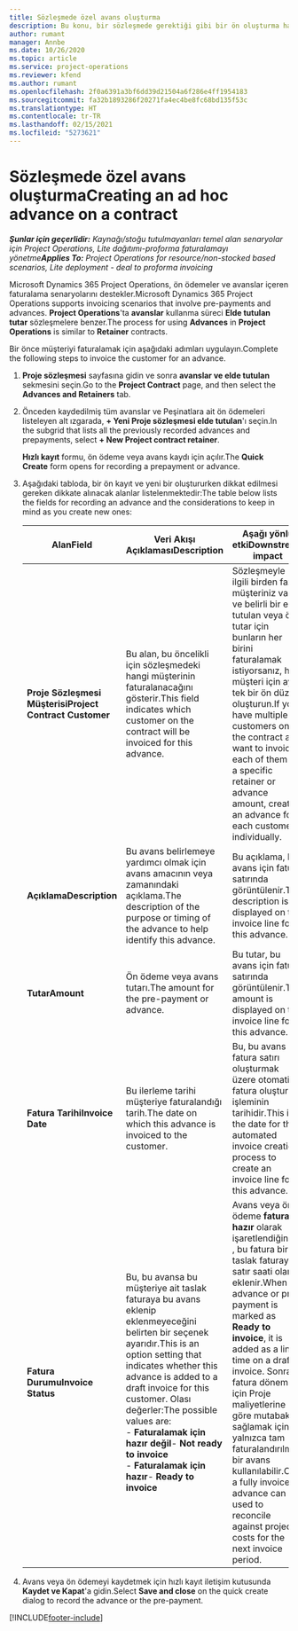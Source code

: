 ```yaml
---
title: Sözleşmede özel avans oluşturma
description: Bu konu, bir sözleşmede gerektiği gibi bir ön oluşturma hakkında bilgi sağlar.
author: rumant
manager: Annbe
ms.date: 10/26/2020
ms.topic: article
ms.service: project-operations
ms.reviewer: kfend
ms.author: rumant
ms.openlocfilehash: 2f0a6391a3bf6dd39d21504a6f286e4ff1954183
ms.sourcegitcommit: fa32b1893286f20271fa4ec4be8fc68bd135f53c
ms.translationtype: HT
ms.contentlocale: tr-TR
ms.lasthandoff: 02/15/2021
ms.locfileid: "5273621"
---
```

# <a name="creating-an-ad-hoc-advance-on-a-contract"></a><span data-ttu-id="23fec-103">Sözleşmede özel avans oluşturma</span><span class="sxs-lookup"><span data-stu-id="23fec-103">Creating an ad hoc advance on a contract</span></span>

<span data-ttu-id="23fec-104">_**Şunlar için geçerlidir:** Kaynağı/stoğu tutulmayanları temel alan senaryolar için Project Operations, Lite dağıtımı-proforma faturalamayı yönetme_</span><span class="sxs-lookup"><span data-stu-id="23fec-104">_**Applies To:** Project Operations for resource/non-stocked based scenarios, Lite deployment - deal to proforma invoicing_</span></span>

<span data-ttu-id="23fec-105">Microsoft Dynamics 365 Project Operations, ön ödemeler ve avanslar içeren faturalama senaryolarını destekler.</span><span class="sxs-lookup"><span data-stu-id="23fec-105">Microsoft Dynamics 365 Project Operations supports invoicing scenarios that involve pre-payments and advances.</span></span> <span data-ttu-id="23fec-106">**Project Operations**'ta **avanslar** kullanma süreci **Elde tutulan tutar** sözleşmelere benzer.</span><span class="sxs-lookup"><span data-stu-id="23fec-106">The process for using **Advances** in **Project Operations** is similar to **Retainer** contracts.</span></span> 

<span data-ttu-id="23fec-107">Bir önce müşteriyi faturalamak için aşağıdaki adımları uygulayın.</span><span class="sxs-lookup"><span data-stu-id="23fec-107">Complete the following steps to invoice the customer for an advance.</span></span>

1. <span data-ttu-id="23fec-108">**Proje sözleşmesi** sayfasına gidin ve sonra **avanslar ve elde tutulan** sekmesini seçin.</span><span class="sxs-lookup"><span data-stu-id="23fec-108">Go to the **Project Contract** page, and then select the **Advances and Retainers** tab.</span></span>
2. <span data-ttu-id="23fec-109">Önceden kaydedilmiş tüm avanslar ve Peşinatlara ait ön ödemeleri listeleyen alt ızgarada, **+ Yeni Proje sözleşmesi elde tutulan**'ı seçin.</span><span class="sxs-lookup"><span data-stu-id="23fec-109">In the subgrid that lists all the previously recorded advances and prepayments, select **+ New Project contract retainer**.</span></span> 

    <span data-ttu-id="23fec-110">**Hızlı kayıt** formu, ön ödeme veya avans kaydı için açılır.</span><span class="sxs-lookup"><span data-stu-id="23fec-110">The **Quick Create** form opens for recording a prepayment or advance.</span></span>
    
3. <span data-ttu-id="23fec-111">Aşağıdaki tabloda, bir ön kayıt ve yeni bir oluştururken dikkat edilmesi gereken dikkate alınacak alanlar listelenmektedir:</span><span class="sxs-lookup"><span data-stu-id="23fec-111">The table below lists the fields for recording an advance and the considerations to keep in mind as you create new ones:</span></span>

    | <span data-ttu-id="23fec-112">Alan</span><span class="sxs-lookup"><span data-stu-id="23fec-112">Field</span></span> | <span data-ttu-id="23fec-113">Veri Akışı Açıklaması</span><span class="sxs-lookup"><span data-stu-id="23fec-113">Description</span></span> | <span data-ttu-id="23fec-114">Aşağı yönlü etki</span><span class="sxs-lookup"><span data-stu-id="23fec-114">Downstream impact</span></span> |
    | --- | --- | --- |
    | <span data-ttu-id="23fec-115">**Proje Sözleşmesi Müşterisi**</span><span class="sxs-lookup"><span data-stu-id="23fec-115">**Project Contract Customer**</span></span> | <span data-ttu-id="23fec-116">Bu alan, bu öncelikli için sözleşmedeki hangi müşterinin faturalanacağını gösterir.</span><span class="sxs-lookup"><span data-stu-id="23fec-116">This field indicates which customer on the contract will be invoiced for this advance.</span></span> | <span data-ttu-id="23fec-117">Sözleşmeyle ilgili birden fazla müşteriniz varsa ve belirli bir elde tutulan veya ön tutar için bunların her birini faturalamak istiyorsanız, her müşteri için ayrı tek bir ön düzey oluşturun.</span><span class="sxs-lookup"><span data-stu-id="23fec-117">If you have multiple customers on the contract and want to invoice each of them for a specific retainer or advance amount, create an advance for each customer individually.</span></span> |
    | <span data-ttu-id="23fec-118">**Açıklama**</span><span class="sxs-lookup"><span data-stu-id="23fec-118">**Description**</span></span> | <span data-ttu-id="23fec-119">Bu avans belirlemeye yardımcı olmak için avans amacının veya zamanındaki açıklama.</span><span class="sxs-lookup"><span data-stu-id="23fec-119">The description of the purpose or timing of the advance to help identify this advance.</span></span> | <span data-ttu-id="23fec-120">Bu açıklama, bu avans için fatura satırında görüntülenir.</span><span class="sxs-lookup"><span data-stu-id="23fec-120">This description is displayed on the invoice line for this advance.</span></span> |
    | <span data-ttu-id="23fec-121">**Tutar**</span><span class="sxs-lookup"><span data-stu-id="23fec-121">**Amount**</span></span> | <span data-ttu-id="23fec-122">Ön ödeme veya avans tutarı.</span><span class="sxs-lookup"><span data-stu-id="23fec-122">The amount for the pre-payment or advance.</span></span> | <span data-ttu-id="23fec-123">Bu tutar, bu avans için fatura satırında görüntülenir.</span><span class="sxs-lookup"><span data-stu-id="23fec-123">This amount is displayed on the invoice line for this advance.</span></span> |
    | <span data-ttu-id="23fec-124">**Fatura Tarihi**</span><span class="sxs-lookup"><span data-stu-id="23fec-124">**Invoice Date**</span></span> | <span data-ttu-id="23fec-125">Bu ilerleme tarihi müşteriye faturalandığı tarih.</span><span class="sxs-lookup"><span data-stu-id="23fec-125">The date on which this advance is invoiced to the customer.</span></span> | <span data-ttu-id="23fec-126">Bu, bu avans için fatura satırı oluşturmak üzere otomatik fatura oluşturma işleminin tarihidir.</span><span class="sxs-lookup"><span data-stu-id="23fec-126">This is the date for the automated invoice creation process to create an invoice line for this advance.</span></span> |
    | <span data-ttu-id="23fec-127">**Fatura Durumu**</span><span class="sxs-lookup"><span data-stu-id="23fec-127">**Invoice Status**</span></span> | <span data-ttu-id="23fec-128">Bu, bu avansa bu müşteriye ait taslak faturaya bu avans eklenip eklenmeyeceğini belirten bir seçenek ayarıdır.</span><span class="sxs-lookup"><span data-stu-id="23fec-128">This is an option setting that indicates whether this advance is added to a draft invoice for this customer.</span></span> <span data-ttu-id="23fec-129">Olası değerler:</span><span class="sxs-lookup"><span data-stu-id="23fec-129">The possible values are:</span></span></br><span data-ttu-id="23fec-130">- **Faturalamak için hazır değil**</span><span class="sxs-lookup"><span data-stu-id="23fec-130">- **Not ready to invoice**</span></span></br><span data-ttu-id="23fec-131">- **Faturalamak için hazır**</span><span class="sxs-lookup"><span data-stu-id="23fec-131">- **Ready to invoice**</span></span> | <span data-ttu-id="23fec-132">Avans veya ön ödeme **faturaya hazır** olarak işaretlendiğinde , bu fatura bir taslak faturaya satır saati olarak eklenir.</span><span class="sxs-lookup"><span data-stu-id="23fec-132">When an advance or pre-payment is marked as **Ready to invoice**, it is added as a line time on a draft invoice.</span></span> <span data-ttu-id="23fec-133">Sonraki fatura dönemi için Proje maliyetlerine göre mutabakat sağlamak için yalnızca tam faturalandırılmış bir avans kullanılabilir.</span><span class="sxs-lookup"><span data-stu-id="23fec-133">Only a fully invoiced advance can be used to reconcile against project costs for the next invoice period.</span></span> |

4. <span data-ttu-id="23fec-134">Avans veya ön ödemeyi kaydetmek için hızlı kayıt iletişim kutusunda **Kaydet ve Kapat**'a gidin.</span><span class="sxs-lookup"><span data-stu-id="23fec-134">Select **Save and close** on the quick create dialog to record the advance or the pre-payment.</span></span>


[!INCLUDE[footer-include](../../includes/footer-banner.md)]